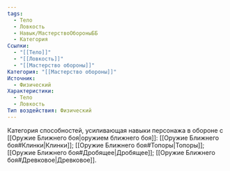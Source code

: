 ```yaml
---
tags:
  - Тело
  - Ловкость
  - Навык/МастерствоОбороныББ
  - Категория
Ссылки:
  - "[[Тело]]"
  - "[[Ловкость]]"
  - "[[Мастерство обороны]]"
Категория: "[[Мастерство обороны]]"
Источник:
  - Физический
Характеристики:
  - Тело
  - Ловкость
Тип воздействия: Физический
---
```

Категория способностей, усиливающая навыки персонажа в обороне с [[Оружие Ближнего боя|оружием ближнего боя]]: [[Оружие Ближнего боя#Клинки|Клинки]]; [[Оружие Ближнего боя#Топоры|Топоры]]; [[Оружие Ближнего боя#Дробящее|Дробящее]]; [[Оружие Ближнего боя#Древковое|Древковое]]. 